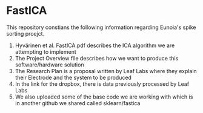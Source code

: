# FastICA

This repository constians the following information regarding Eunoia's spike sorting proejct. 
1. Hyvärinen et al. FastICA.pdf describes the ICA algorithm we are attempting to implement 
2. The Project Overview file describes how we want to produce this software/hardware solution 
3. The  Research Plan is a proposal written by Leaf Labs where they explain their Electrode and the system to be produced
4. In the link for the dropbox, there is data previously processed by Leaf Labs
5. We also uploaded some of the base code we are working with which is in another github we shared called sklearn/fastica
